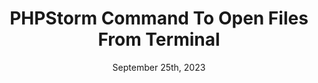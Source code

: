 ---
id: 32
published: false
title: PHPStorm Command To Open Files From Terminal
date: September 25th, 2023
description: Add a command for PHPStorm just like VSCode has code command to open directories and files
cover_image:
tags: [Laravel]
announcement_banner:
announcement_link:
---